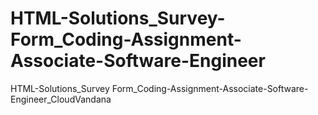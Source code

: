 # HTML-Solutions_Survey-Form_Coding-Assignment-Associate-Software-Engineer
HTML-Solutions_Survey Form_Coding-Assignment-Associate-Software-Engineer_CloudVandana
